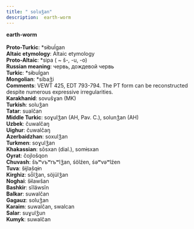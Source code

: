 ```yaml
---
title: " soluǯan"
description:  earth-worm
---
```

<strong> earth-worm</strong><br><br>
<strong>Proto-Turkic</strong>:  *sɨbuĺgan<br>
<strong>Altaic etymology</strong>:  Altaic etymology<br>
<strong> Proto-Altaic</strong>:  *sipa ( ~ š-, -u, -o)<br>
<strong>Russian meaning</strong>:  червь, дождевой червь<br>
<strong>Turkic</strong>:  *sɨbuĺgan<br>
<strong>Mongolian</strong>:  *sibaǯi<br>
<strong>Comments</strong>:  VEWT 425, EDT 793-794. The PT form can be reconstructed despite numerous expressive irregularities.<br>
<strong>Karakhanid</strong>:  sovušɣan (MK)<br>
<strong>Turkish</strong>:  soluǯan<br>
<strong>Tatar</strong>:  sualčan<br>
<strong>Middle Turkic</strong>:  soɣulǯan (AH, Pav. C.), solunǯan (AH)<br>
<strong>Uzbek</strong>:  čuwalčaŋ<br>
<strong>Uighur</strong>:  čuwalčaŋ<br>
<strong>Azerbaidzhan</strong>:  soxulǯan<br>
<strong>Turkmen</strong>:  soɣulǯan<br>
<strong>Khakassian</strong>:  sōsxan (dial.), somɨsxan<br>
<strong>Oyrat</strong>:  čojlošqon<br>
<strong>Chuvash</strong>:  šъʷvъʷrъʷlǯan, śölźen, śǝʷvǝʷlźen<br>
<strong>Tuva</strong>:  šɨjlašqɨn<br>
<strong>Kirghiz</strong>:  sȫlǯan, söjülǯan<br>
<strong>Noghai</strong>:  šɨlawšan<br>
<strong>Bashkir</strong>:  sĭläwsĭn<br>
<strong>Balkar</strong>:  suwalčan<br>
<strong>Gagauz</strong>:  soluǯan<br>
<strong>Karaim</strong>:  suwalčan, swalcan<br>
<strong>Salar</strong>:  suɣulǯun<br>
<strong>Kumyk</strong>:  suwalčan<br>



